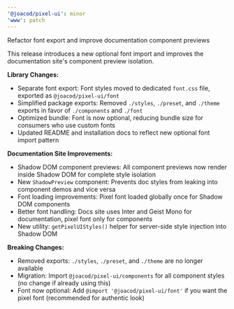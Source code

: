 ```yaml
---
'@joacod/pixel-ui': minor
'www': patch
---
```


Refactor font export and improve documentation component previews

This release introduces a new optional font import and improves the documentation site's component preview isolation.

**Library Changes:**

- Separate font export: Font styles moved to dedicated `font.css` file, exported as `@joacod/pixel-ui/font`
- Simplified package exports: Removed `./styles`, `./preset`, and `./theme` exports in favor of `./components` and `./font`
- Optimized bundle: Font is now optional, reducing bundle size for consumers who use custom fonts
- Updated README and installation docs to reflect new optional font import pattern

**Documentation Site Improvements:**

- Shadow DOM component previews: All component previews now render inside Shadow DOM for complete style isolation
- New `ShadowPreview` component: Prevents doc styles from leaking into component demos and vice versa
- Font loading improvements: Pixel font loaded globally once for Shadow DOM components
- Better font handling: Docs site uses Inter and Geist Mono for documentation, pixel font only for components
- New utility: `getPixelUIStyles()` helper for server-side style injection into Shadow DOM

**Breaking Changes:**

- Removed exports: `./styles`, `./preset`, and `./theme` are no longer available
- Migration: Import `@joacod/pixel-ui/components` for all component styles (no change if already using this)
- Font now optional: Add `@import '@joacod/pixel-ui/font'` if you want the pixel font (recommended for authentic look)
